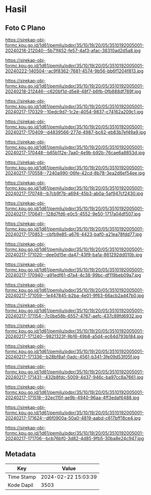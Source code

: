 # Hasil

## Foto C Plano

https://sirekap-obj-formc.kpu.go.id/1d61/pemilu/pdpr/35/10/19/20/05/3510192005001-20240218-212040--5b71f452-fe57-4af3-afac-38310ad2d5a8.jpg

https://sirekap-obj-formc.kpu.go.id/1d61/pemilu/pdpr/35/10/19/20/05/3510192005001-20240222-140504--ac9f8362-7681-4574-9b56-bb6f1204f813.jpg

https://sirekap-obj-formc.kpu.go.id/1d61/pemilu/pdpr/35/10/19/20/05/3510192005001-20240218-212446--c620bf1d-d5e8-48f7-b6fb-0fb888df789f.jpg

https://sirekap-obj-formc.kpu.go.id/1d61/pemilu/pdpr/35/10/19/20/05/3510192005001-20240217-170329--10edc9d7-1c2e-4054-9837-c74162a209c1.jpg

https://sirekap-obj-formc.kpu.go.id/1d61/pemilu/pdpr/35/10/19/20/05/3510192005001-20240217-170409--d4839566-277d-4987-bc62-eb83b7ef49a9.jpg

https://sirekap-obj-formc.kpu.go.id/1d61/pemilu/pdpr/35/10/19/20/05/3510192005001-20240217-170448--b65b112e-7aa0-4e9b-b92b-76cae6a8853d.jpg

https://sirekap-obj-formc.kpu.go.id/1d61/pemilu/pdpr/35/10/19/20/05/3510192005001-20240217-170558--7240a990-06fe-42cd-8b78-3ea2d6ef54ee.jpg

https://sirekap-obj-formc.kpu.go.id/1d61/pemilu/pdpr/35/10/19/20/05/3510192005001-20240217-170748--b7cb9f7b-a694-45b3-ab0a-5af947cf2430.jpg

https://sirekap-obj-formc.kpu.go.id/1d61/pemilu/pdpr/35/10/19/20/05/3510192005001-20240217-170641--128d7fd6-e0c5-4552-9e50-1717a04df507.jpg

https://sirekap-obj-formc.kpu.go.id/1d61/pemilu/pdpr/35/10/19/20/05/3510192005001-20240217-170853--cbfb9e85-a676-4423-baf0-a21ea78fdd77.jpg

https://sirekap-obj-formc.kpu.go.id/1d61/pemilu/pdpr/35/10/19/20/05/3510192005001-20240217-171020--dee0d15e-da47-43f9-ba1a-861292dd010b.jpg

https://sirekap-obj-formc.kpu.go.id/1d61/pemilu/pdpr/35/10/19/20/05/3510192005001-20240217-170940--a91edf61-d7a4-4c38-99bc-df119beb09a7.jpg

https://sirekap-obj-formc.kpu.go.id/1d61/pemilu/pdpr/35/10/19/20/05/3510192005001-20240217-171059--1e447845-b2ba-4e01-9f63-66acb2ad47b0.jpg

https://sirekap-obj-formc.kpu.go.id/1d61/pemilu/pdpr/35/10/19/20/05/3510192005001-20240217-171154--7c0be58b-6557-4767-aefc-437c89fd6932.jpg

https://sirekap-obj-formc.kpu.go.id/1d61/pemilu/pdpr/35/10/19/20/05/3510192005001-20240217-171240--9821323f-9b16-49b8-a5d4-ec64d793b184.jpg

https://sirekap-obj-formc.kpu.go.id/1d61/pemilu/pdpr/35/10/19/20/05/3510192005001-20240217-171336--b28bf8af-0adc-4561-b341-3fe09d53f05f.jpg

https://sirekap-obj-formc.kpu.go.id/1d61/pemilu/pdpr/35/10/19/20/05/3510192005001-20240217-171431--432b8fdc-5009-4d37-946c-ba97cc8a7661.jpg

https://sirekap-obj-formc.kpu.go.id/1d61/pemilu/pdpr/35/10/19/20/05/3510192005001-20240217-171518--32ec115f-ae9b-4940-96aa-4ff3edaf6488.jpg

https://sirekap-obj-formc.kpu.go.id/1d61/pemilu/pdpr/35/10/19/20/05/3510192005001-20240217-171624--d6f0900a-50a0-4819-aabd-c617bff18ce4.jpg

https://sirekap-obj-formc.kpu.go.id/1d61/pemilu/pdpr/35/10/19/20/05/3510192005001-20240217-171706--bcb76bf0-3d82-4d85-9fb5-30ba8e24c947.jpg


## Metadata

| Key        | Value               |
| ---------- | ------------------- |
| Time Stamp | 2024-02-22 15:03:39 |
| Kode Dapil | 3503                |



